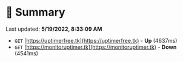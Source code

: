 # 📖 Summary
Last updated: **5/19/2022, 8:33:09 AM**

- `GET` [https://uptimerfree.tk](https://uptimerfree.tk) - **Up** (4637ms)
- `GET` [https://monitoruptimer.tk](https://monitoruptimer.tk) - **Down** (4541ms)
